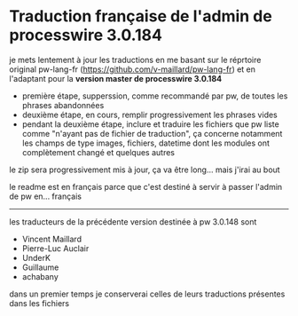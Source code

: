 # Traduction française de l'admin de processwire 3.0.184

je mets lentement à jour les traductions en me basant sur le réprtoire original pw-lang-fr (https://github.com/v-maillard/pw-lang-fr) et en l'adaptant pour la **version master de processwire 3.0.184**

* première étape, supperssion, comme recommandé par pw, de toutes les phrases abandonnées
* deuxième étape, en cours, remplir progressivement les phrases vides
* pendant la deuxième étape, inclure et traduire les fichiers que pw liste comme "n'ayant pas de fichier de traduction", ça concerne notamment les champs de type images, fichiers, datetime dont les modules ont complètement changé et quelques autres

le zip sera progressivement mis à jour, ça va être long... mais j'irai au bout

le readme est en français parce que c'est destiné à servir à passer l'admin de pw en... français

---
les traducteurs de la précédente version destinée à pw 3.0.148 sont

* Vincent Maillard
* Pierre-Luc Auclair
* UnderK
* Guillaume
* achabany

dans un premier temps je conserverai celles de leurs traductions présentes dans les fichiers

